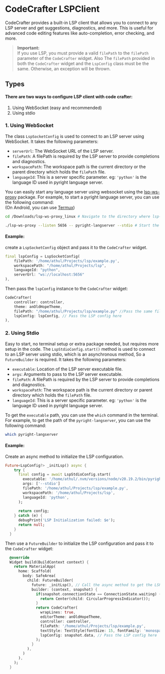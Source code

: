 # CodeCrafter LSPClient
CodeCrafter provides a built-in LSP client that allows you to connect to any LSP server and get suggestions, diagnostics, and more. This is useful for advanced code editing features like auto-completion, error checking, and more.

>**Important:**  
If you use LSP, you must provide a valid `filePath` to the `filePath` parameter of the `CodeCrafter` widget. Also The `filePath` provided in both the `CodeCrafter` widget and the `LspConfig` class must be the same. Otherwise, an exception will be thrown.

## Types
#### There are two ways to configure LSP client with code crafter:
1. Using WebSocket (easy and recommended)
2. Using stdio

### 1. Using WebSocket

The class `LspSocketConfig` is used to connect to an LSP server using WebSocket. It takes the following parameters:
- `serverUrl`: The WebSocket URL of the LSP server.
- `filePath`: A filePath is required by the LSP server to provide completions and diagnostics.
- `workspacePath`: The workspace path is the current directory or the parent directory which holds the `filePath` file.
- `languageId`: This is a server specific parameter. eg: `'python'` is the language ID used in pyright language server.

You can easily start any language server using websocket using the  [lsp-ws-proxy](https://github.com/qualified/lsp-ws-proxy) package. For example, to start a pyright language server, you can use the following command:<br>
(On Android, you can use [Termux](https://github.com/termux/termux-app))

```bash
cd /Downloads/lsp-ws-proxy_linux # Navigate to the directory where lsp-ws-proxy is located

./lsp-ws-proxy --listen 5656 -- pyright-langserver --stdio # Start the pyright language server on port 5656
```

#### Example:
create a `LspSocketConfig` object and pass it to the `CodeCrafter` widget.

```dart
final lspConfig = LspSocketConfig(
    filePath: '/home/athul/Projects/lsp/example.py',
    workspacePath: "/home/athul/Projects/lsp",
    languageId: "python",
    serverUrl: "ws://localhost:5656"
),
```
Then pass the `lspConfig` instance to the `CodeCrafter` widget:

```dart
CodeCrafter(
    controller: controller,
    theme: anOldHopeTheme,
    filePath: "/home/athul/Projects/lsp/example.py" //Pass the same filePath used in LspConfig
    lspConfig: lspConfig, // Pass the LSP config here
),
```

### 2. Using Stdio

Easy to start, no terminal setup or extra package needed, but requires more setup in the code. The `LspStdioConfig.start()` method is used to connect to an LSP server using stdio, which is an asynchronous method, So a `FutureBuilder` is required. It takes the following parameters:
- `executable`: Location of the LSP server executable file.
- `args`: Arguments to pass to the LSP server executable.
- `filePath`: A filePath is required by the LSP server to provide completions and diagnostics.
- `workspacePath`: The workspace path is the current directory or parent directory which holds the `filePath` file.
- `languageId`: This is a server specific parameter. eg: `'python'` is the language ID used in pyright language server.

To get the `executable` path, you can use the `which` command in the terminal. For example, to get the path of the `pyright-langserver`, you can use the following command:

```bash
which pyright-langserver
```

#### Example:
Create an async method to initialize the LSP configuration.
```dart
Future<LspConfig?> _initLsp() async {
    try {
      final config = await LspStdioConfig.start(
        executable: '/home/athul/.nvm/versions/node/v20.19.2/bin/pyright-langserver',
        args: ['--stdio']
        filePath: '/home/athul/Projects/lsp/example.py',
        workspacePath: '/home/athul/Projects/lsp',
        languageId: 'python',
      );
      
      return config;
    } catch (e) {
      debugPrint('LSP Initialization failed: $e');
      return null;
    }
  }
  ```
  Then use a `FutureBuilder` to initialize the LSP configuration and pass it to the `CodeCrafter` widget:
```dart
  @override
  Widget build(BuildContext context) {
    return MaterialApp(
      home: Scaffold(
        body: SafeArea(
          child: FutureBuilder(
            future: _initLsp(), // Call the async method to get the LSP config
            builder: (context, snapshot) {
              if(snapshot.connectionState == ConnectionState.waiting) {
                return Center(child: CircularProgressIndicator());
              }
              return CodeCrafter(
                wrapLines: true,
                editorTheme: anOldHopeTheme,
                controller: controller,
                filePath: '/home/athul/Projects/lsp/example.py',
                textStyle: TextStyle(fontSize: 15, fontFamily: 'monospace'),
                lspConfig: snapshot.data, // Pass the LSP config here
              );
            }
          ),
        ) 
      ),
    );
  }